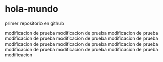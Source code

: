 # hola-mundo
primer repositorio en github

modificacion de prueba modificacion 
de prueba modificacion de prueba modificacion 
de prueba modificacion de prueba modificacion de prueba 
modificacion de prueba modificacion de prueba modificacion de prueba 
modificacion de prueba modificacion de prueba modificacion de prueba modificacion

